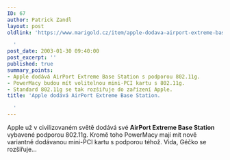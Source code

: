 ```yaml
---
ID: 67
author: Patrick Zandl
layout: post
oldlink: 'https://www.marigold.cz/item/apple-dodava-airport-extreme-base-station

  '
post_date: 2003-01-30 09:40:00
post_excerpt: ''
published: true
summary_points:
- Apple dodává AirPort Extreme Base Station s podporou 802.11g.
- PowerMacy budou mít volitelnou mini-PCI kartu s 802.11g.
- Standard 802.11g se tak rozšiřuje do zařízení Apple.
title: 'Apple dodává AirPort Extreme Base Station.

  '
---
```


<p>
Apple už v civilizovaném světě dodává své <STRONG>AirPort Extreme Base Station </STRONG>vybavené podporou 802.11g. Kromě toho PowerMacy mají mít nově variantně dodávanou mini-PCI kartu s podporou téhož. Vida, Géčko se rozšiřuje...</p>